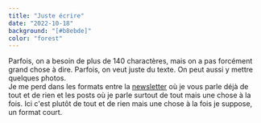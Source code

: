 ```yaml
---
title: "Juste écrire"
date: "2022-10-18"
background: "[#b8ebde]"
color: "forest"
---
```


Parfois, on a besoin de plus de 140 charactères, mais on a pas forcément grand chose à dire. 
Parfois, on veut juste du texte.
On peut aussi y mettre quelques photos.  
Je me perd dans les formats entre la [newsletter](/bonjour) où je vous parle déjà de tout et de rien et les posts où je parle surtout de tout mais une chose à la fois. Ici c'est plutôt de tout et de rien mais une chose à la fois je suppose, un format court.
